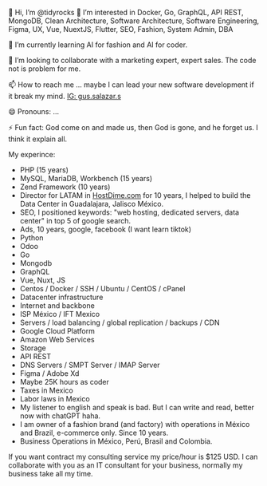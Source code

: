 👋 Hi, I’m @tidyrocks
👀 I’m interested in Docker, Go, GraphQL, API REST, MongoDB, Clean Architecture, Software Architecture, Software Engineering, Figma, UX, Vue, NuextJS, Flutter, SEO, Fashion, System Admin, DBA

🌱 I’m currently learning AI for fashion and AI for coder.

💞️ I’m looking to collaborate with a marketing expert, expert sales. The code not is problem for me.

📫 How to reach me ... maybe I can lead your new software development if it break my mind. [IG: gus.salazar.s](https://www.instagram.com/gus.salazar.s)

😄 Pronouns: ...

⚡ Fun fact: God come on and made us, then God is gone, and he forget us. I think it explain all.

My experince:

- PHP (15 years)
- MySQL, MariaDB, Workbench (15 years)
- Zend Framework (10 years) 
- Director for LATAM in [HostDime.com](https://hostDime.com) for 10 years, I helped to build the Data Center in Guadalajara, Jalisco México.
- SEO, I positioned keywords: "web hosting, dedicated servers, data center" in top 5 of google search.
- Ads, 10 years, google, facebook  (I want learn tiktok)
- Python
- Odoo
- Go
- Mongodb
- GraphQL
- Vue, Nuxt, JS
- Centos / Docker / SSH / Ubuntu / CentOS / cPanel
- Datacenter infrastructure
- Internet and backbone
- ISP México / IFT Mexico
- Servers / load balancing / global replication / backups / CDN
- Google Cloud Platform
- Amazon Web Services
- Storage
- API REST
- DNS Servers / SMPT Server / IMAP Server
- Figma / Adobe Xd
- Maybe 25K hours as coder
- Taxes in Mexico
- Labor laws in Mexico
- My listener to english and speak is bad. But I can write and read, better now with chatGPT haha.
- I am owner of a fashion brand (and factory) with operations in México and Brazil, e-commerce only. Since 10 years.
- Business Operations in México, Perú, Brasil and Colombia.

  
If you want contract my consulting service my price/hour is $125 USD. 
I can collaborate with you as an IT consultant for your business, normally my business take all my time.

<!---
tidyrocks/tidyrocks is a ✨ special ✨ repository because its `README.md` (this file) appears on your GitHub profile.
You can click the Preview link to take a look at your changes.
--->
